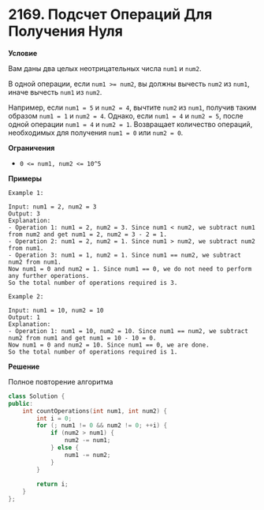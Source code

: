 # 2169. Подсчет Операций Для Получения Нуля

**Условие**

Вам даны два целых неотрицательных числа `num1` и `num2`.

В одной операции, если `num1 >= num2`, вы должны вычесть `num2` из `num1`, иначе вычесть `num1` из `num2`.

Например, если `num1 = 5` и `num2 = 4`, вычтите `num2` из `num1`, получив таким образом `num1 = 1` и `num2 = 4`. Однако, если `num1 = 4` и `num2 = 5`, после одной операции `num1 = 4` и `num2 = 1`.
Возвращает количество операций, необходимых для получения `num1 = 0` или `num2 = 0`.

**Ограничения**

- `0 <= num1, num2 <= 10^5`

**Примеры**

```
Example 1:

Input: num1 = 2, num2 = 3
Output: 3
Explanation: 
- Operation 1: num1 = 2, num2 = 3. Since num1 < num2, we subtract num1 from num2 and get num1 = 2, num2 = 3 - 2 = 1.
- Operation 2: num1 = 2, num2 = 1. Since num1 > num2, we subtract num2 from num1.
- Operation 3: num1 = 1, num2 = 1. Since num1 == num2, we subtract num2 from num1.
Now num1 = 0 and num2 = 1. Since num1 == 0, we do not need to perform any further operations.
So the total number of operations required is 3.

Example 2:

Input: num1 = 10, num2 = 10
Output: 1
Explanation: 
- Operation 1: num1 = 10, num2 = 10. Since num1 == num2, we subtract num2 from num1 and get num1 = 10 - 10 = 0.
Now num1 = 0 and num2 = 10. Since num1 == 0, we are done.
So the total number of operations required is 1.
```


**Решение**


Полное повторение алгоритма

```C++
class Solution {
public:
    int countOperations(int num1, int num2) {
        int i = 0;
        for (; num1 != 0 && num2 != 0; ++i) {
            if (num2 > num1) {
                num2 -= num1;
            } else {
                num1 -= num2;
            }
        }
        
        return i;
    }
};
```


